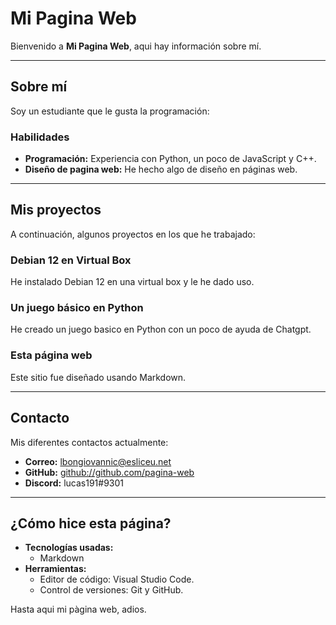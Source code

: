 # Mi Pagina Web

Bienvenido a **Mi Pagina Web**, aqui hay información sobre mí.

---

## Sobre mí

Soy un estudiante que le gusta la programación:

### Habilidades

- **Programación:** Experiencia con Python, un poco de JavaScript y C++.
- **Diseño de pagina web:** He hecho algo de diseño en páginas web.

---

## Mis proyectos

A continuación, algunos proyectos en los que he trabajado:

### Debian 12 en Virtual Box

He instalado Debian 12 en una virtual box y le he dado uso.

### Un juego básico en Python

He creado un juego basico en Python con un poco de ayuda de Chatgpt.

### Esta página web

Este sitio fue diseñado usando Markdown.

---

## Contacto

Mis diferentes contactos actualmente:

- **Correo:** [lbongiovannic@esliceu.net](mailto:lbongiovannic@esliceu.net)
- **GitHub:** [github://github.com/pagina-web](https://github.com/pagina-web)
- **Discord:** lucas191#9301

---

## ¿Cómo hice esta página?

- **Tecnologías usadas:**
  - Markdown
- **Herramientas:**
  - Editor de código: Visual Studio Code.
  - Control de versiones: Git y GitHub.

Hasta aqui mi pàgina web, adios.
